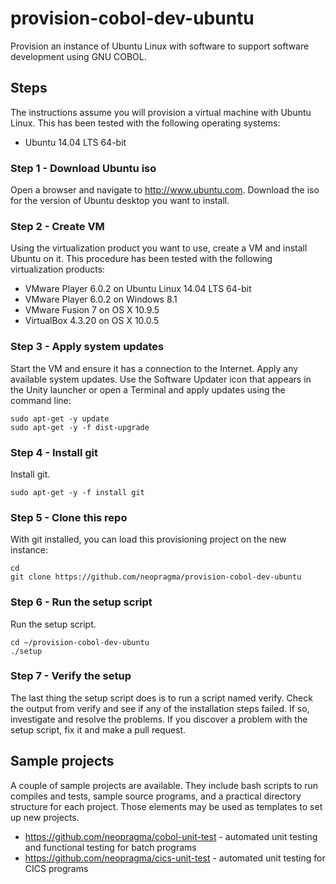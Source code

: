 # provision-cobol-dev-ubuntu

Provision an instance of Ubuntu Linux with software to support software development using GNU COBOL. 

## Steps

The instructions assume you will provision a virtual machine with Ubuntu Linux. This has been tested with the following operating systems:

* Ubuntu 14.04 LTS 64-bit

### Step 1 - Download Ubuntu iso

Open a browser and navigate to http://www.ubuntu.com. Download the iso for the version of Ubuntu desktop you want to install.

### Step 2 - Create VM

Using the virtualization product you want to use, create a VM and install Ubuntu on it. This procedure has been tested with the following virtualization products:

* VMware Player 6.0.2 on Ubuntu Linux 14.04 LTS 64-bit
* VMware Player 6.0.2 on Windows 8.1
* VMware Fusion 7 on OS X 10.9.5
* VirtualBox 4.3.20 on OS X 10.0.5

### Step 3 - Apply system updates

Start the VM and ensure it has a connection to the Internet. Apply any available system updates. Use the Software Updater icon that appears in the Unity launcher or open a Terminal and apply updates using the command line:

```shell
sudo apt-get -y update
sudo apt-get -y -f dist-upgrade
```

### Step 4 - Install git

 Install git.

```shell
sudo apt-get -y -f install git
```

### Step 5 - Clone this repo

With git installed, you can load this provisioning project on the new instance:

```shell
cd
git clone https://github.com/neopragma/provision-cobol-dev-ubuntu
```

### Step 6 - Run the setup script

Run the setup script.

```shell
cd ~/provision-cobol-dev-ubuntu
./setup
```

### Step 7 - Verify the setup

The last thing the setup script does is to run a script named verify. Check the output from verify and see if any of the installation steps failed. If so, investigate and resolve the problems. If you discover a problem with the setup script, fix it and make a pull request.

## Sample projects

A couple of sample projects are available. They include bash scripts to run compiles and tests, sample source programs, and a practical directory structure for each project. Those elements may be used as templates to set up new projects.

* https://github.com/neopragma/cobol-unit-test - automated unit testing and functional testing for batch programs
* https://github.com/neopragma/cics-unit-test - automated unit testing for CICS programs
